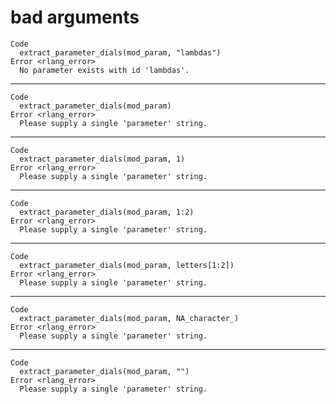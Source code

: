 # bad arguments

    Code
      extract_parameter_dials(mod_param, "lambdas")
    Error <rlang_error>
      No parameter exists with id 'lambdas'.

---

    Code
      extract_parameter_dials(mod_param)
    Error <rlang_error>
      Please supply a single 'parameter' string.

---

    Code
      extract_parameter_dials(mod_param, 1)
    Error <rlang_error>
      Please supply a single 'parameter' string.

---

    Code
      extract_parameter_dials(mod_param, 1:2)
    Error <rlang_error>
      Please supply a single 'parameter' string.

---

    Code
      extract_parameter_dials(mod_param, letters[1:2])
    Error <rlang_error>
      Please supply a single 'parameter' string.

---

    Code
      extract_parameter_dials(mod_param, NA_character_)
    Error <rlang_error>
      Please supply a single 'parameter' string.

---

    Code
      extract_parameter_dials(mod_param, "")
    Error <rlang_error>
      Please supply a single 'parameter' string.

